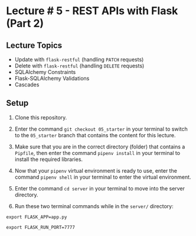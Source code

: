 # Lecture # 5 - REST APIs with Flask (Part 2)

## Lecture Topics

- Update with `flask-restful` (handling `PATCH` requests)
- Delete with `flask-restful` (handling `DELETE` requests)
- SQLAlchemy Constraints
- Flask-SQLAlchemy Validations
- Cascades

## Setup

1. Clone this repository.

2. Enter the command `git checkout 05_starter` in your terminal to switch to the `05_starter` branch that contains the content for this lecture.

3. Make sure that you are in the correct directory (folder) that contains a `Pipfile`, then enter the command `pipenv install` in your terminal to install the required libraries.

4. Now that your `pipenv` virtual environment is ready to use, enter the command `pipenv shell` in your terminal to enter the virtual environment.

5. Enter the command `cd server` in your terminal to move into the server directory.

6. Run these two terminal commands while in the `server/` directory:

```
export FLASK_APP=app.py

export FLASK_RUN_PORT=7777
```